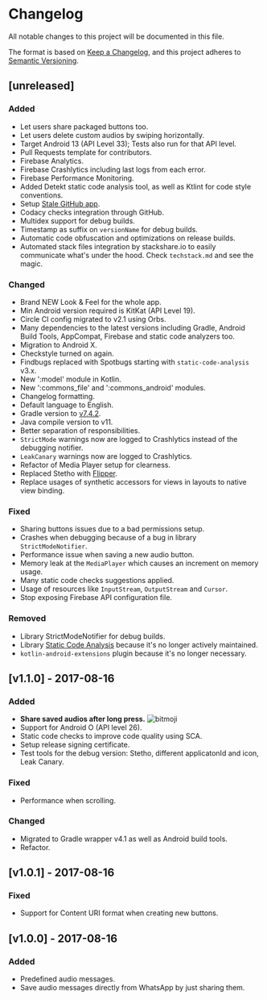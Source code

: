 # Changelog
All notable changes to this project will be documented in this file.

The format is based on [Keep a Changelog][], and this project adheres to [Semantic Versioning][].

## \[unreleased]
### Added
- Let users share packaged buttons too.
- Let users delete custom audios by swiping horizontally.
- Target Android 13 (API Level 33); Tests also run for that API level.
- Pull Requests template for contributors.
- Firebase Analytics.
- Firebase Crashlytics including last logs from each error.
- Firebase Performance Monitoring.
- Added Detekt static code analysis tool, as well as Ktlint for code style conventions.
- Setup [Stale GitHub app](https://github.com/apps/stale).
- Codacy checks integration through GitHub.
- Multidex support for debug builds.
- Timestamp as suffix on `versionName` for debug builds.
- Automatic code obfuscation and optimizations on release builds.
- Automated stack files integration by stackshare.io to easily communicate what's under the hood. Check `techstack.md` and see the magic.

### Changed
- Brand NEW Look & Feel for the whole app.
- Min Android version required is KitKat (API Level 19).
- Circle CI config migrated to v2.1 using Orbs.
- Many dependencies to the latest versions including Gradle, Android Build Tools, AppCompat,
Firebase and static code analyzers too.
- Migration to Android X.
- Checkstyle turned on again.
- Findbugs replaced with Spotbugs starting with `static-code-analysis` v3.x.
- New ':model' module in Kotlin.
- New ':commons_file' and ':commons_android' modules.
- Changelog formatting.
- Default language to English.
- Gradle version to [v7.4.2](https://docs.gradle.org/7.4.2/release-notes.html).
- Java compile version to v11.
- Better separation of responsibilities.
- `StrictMode` warnings now are logged to Crashlytics instead of the debugging notifier.
- `LeakCanary` warnings now are logged to Crashlytics.
- Refactor of Media Player setup for clearness.
- Replaced Stetho with [Flipper](https://fbflipper.com/).
- Replace usages of synthetic accessors for views in layouts to native view binding.

### Fixed
- Sharing buttons issues due to a bad permissions setup.
- Crashes when debugging because of a bug in library `StrictModeNotifier`.
- Performance issue when saving a new audio button.
- Memory leak at the `MediaPlayer` which causes an increment on memory usage.
- Many static code checks suggestions applied.
- Usage of resources like `InputStream`, `OutputStream` and `Cursor`.
- Stop exposing Firebase API configuration file.

### Removed
- Library StrictModeNotifier for debug builds.
- Library [Static Code Analysis](https://github.com/Monits/static-code-analysis-plugin) because it's no longer actively maintained.
- `kotlin-android-extensions` plugin because it's no longer necessary.

## \[v1.1.0] - 2017-08-16

### Added
- **Share saved audios after long press.** ![bitmoji](https://render.bitstrips.com/v2/cpanel/8363918-196115675_6-s4-v1.png?transparent=1&palette=1&width=246)
- Support for Android O (API level 26).
- Static code checks to improve code quality using SCA.
- Setup release signing certificate.
- Test tools for the debug version: Stetho, different applicatonId and icon, Leak Canary.

### Fixed
- Performance when scrolling.

### Changed
- Migrated to Gradle wrapper v4.1 as well as Android build tools.
- Refactor.

## \[v1.0.1] - 2017-08-16

### Fixed
- Support for Content URI format when creating new buttons.

## \[v1.0.0] - 2017-08-16
### Added
- Predefined audio messages.
- Save audio messages directly from WhatsApp by just sharing them.

[keep a changelog]: https://keepachangelog.com/en/1.0.0/
[semantic versioning]: https://semver.org/spec/v2.0.0.html
